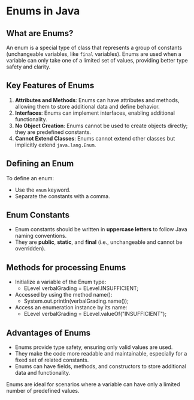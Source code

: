 # Enums in Java

## What are Enums?
An enum is a special type of class that represents a group of constants (unchangeable variables, like `final` variables).
Enums are used when a variable can only take one of a limited set of values, providing better type safety and clarity.

## Key Features of Enums
1. **Attributes and Methods**: Enums can have attributes and methods, allowing them to store additional data and define 
   behavior.
2. **Interfaces**: Enums can implement interfaces, enabling additional functionality.
3. **No Object Creation**: Enums cannot be used to create objects directly; they are predefined constants.
4. **Cannot Extend Classes**: Enums cannot extend other classes but implicitly extend `java.lang.Enum`.

## Defining an Enum
To define an enum:
- Use the `enum` keyword.
- Separate the constants with a comma.

## Enum Constants
- Enum constants should be written in **uppercase letters** to follow Java naming conventions.
- They are **public**, **static**, and **final** (i.e., unchangeable and cannot be overridden).

## Methods for processing Enums
- Initialize a variable of the Enum type:
  - ELevel verbalGrading = ELevel.INSUFFICIENT;
- Accessed by using the method name():
  - System.out.println(verbalGrading.name());
- Access an enumeration instance by its name:
  - ELevel verbalGrading = ELevel.valueOf("INSUFFICIENT");

## Advantages of Enums
- Enums provide type safety, ensuring only valid values are used.
- They make the code more readable and maintainable, especially for a fixed set of related constants.
- Enums can have fields, methods, and constructors to store additional data and functionality.

Enums are ideal for scenarios where a variable can have only a limited number of predefined values.
